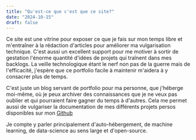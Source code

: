 ```yaml
---
title: "Qu'est-ce que c'est que ce site?"
date: "2024-10-15"
draft: false
---
```


Ce site est une vitrine pour exposer ce que je fais sur mon temps libre et m'entraîner à la rédaction d'articles pour améliorer ma vulgarisation technique. C'est aussi un excellent support pour me motiver à sortir de gestation l'énorme quantité d'idées de projets qui traînent dans mes backlogs. La veille technologique étant le nerf non pas de la guerre mais de l'efficacité, j'espère que ce portfolio facile à maintenir m'aidera à y consacrer plus de temps.

C'est juste un blog servant de portfolio pour ma personne, que j'héberge moi-même, où je peux archiver des connaissances que je ne veux pas oublier et qui pourraient faire gagner du temps à d'autres. Cela me permet aussi de vulgariser la documentation de mes différents projets persos disponibles sur mon [Github](https://github.com/nathanlq)

Je compte y parler principalement d'auto-hébergement, de machine learning, de data-science au sens large et d'open-source.